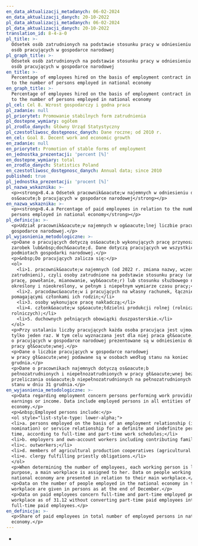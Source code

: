 ```yaml
---
en_data_aktualizacji_metadanych: 06-02-2024
en_data_aktualizacji_danych: 20-10-2022
pl_data_aktualizacji_metadanych: 06-02-2024
pl_data_aktualizacji_danych: 20-10-2022
translation_id: 8-4-a-0
pl_title: >-
  Odsetek osób zatrudnionych na podstawie stosunku pracy w odniesieniu do liczby
  osób pracujących w gospodarce narodowej
pl_graph_title: >-
  Odsetek osób zatrudnionych na podstawie stosunku pracy w odniesieniu do liczby
  osób pracujących w gospodarce narodowej
en_title: >-
  Percentage of employees hired on the basis of employment contract in relation
  to the number of persons employed in national economy
en_graph_title: >-
  Percentage of employees hired on the basis of employment contract in relation
  to the number of persons employed in national economy
pl_cel: Cel 8. Wzrost gospodarczy i godna praca
pl_zadanie: null
pl_priorytet: Promowanie stabilnych form zatrudnienia
pl_dostepne_wymiary: ogółem
pl_zrodlo_danych: Główny Urząd Statystyczny
pl_czestotliwosc_dostępnosc_danych: Dane roczne; od 2010 r.
en_cel: Goal 8. Decent work and economic growth
en_zadanie: null
en_priorytet: Promotion of stable forms of employment
en_jednostka_prezentacji: 'percent [%]'
en_dostepne_wymiary: total
en_zrodlo_danych: Statistics Poland
en_czestotliwosc_dostępnosc_danych: Annual data; since 2010
published: true
pl_jednostka_prezentacji: 'procent [%]'
pl_nazwa_wskaznika: >-
  <p><strong>8.4.a Odsetek pracownik&oacute;w najemnych w odniesieniu do liczby
  os&oacute;b pracujących w gospodarce narodowej</strong></p>
en_nazwa_wskaznika: >-
  <p><strong>8.4.a Percentage of paid employees in relation to the number of
  persons employed in national economy</strong></p>
pl_definicja: >-
  <p>Udział pracownik&oacute;w najemnych w og&oacute;lnej liczbie pracujących w
  gospodarce narodowej.</p>
pl_wyjasnienia_metodologiczne: >-
  <p>Dane o pracujących dotyczą os&oacute;b wykonujących pracę przynoszącą im
  zarobek lub&nbsp;doch&oacute;d. Dane dotyczą pracujących we wszystkich
  podmiotach gospodarki narodowej.</p>
  <p>&nbsp;Do pracujących zalicza się:</p>
  <ol>
    <li>1. pracownik&oacute;w najemnych (od 2022 r. zmiana nazwy, wcześniej
  zatrudnieni), czyli osoby zatrudnione na podstawie stosunku pracy (umowa o
  pracę, powołanie, mianowanie, wyb&oacute;r) lub stosunku służbowego na czas
  określony i nieokreślony, w pełnym i niepełnym wymiarze czasu pracy;</li>
    <li>2. pracodawc&oacute;w i pracujących na własny rachunek, łącznie z
  pomagającymi członkami ich rodzin;</li>
    <li>3. osoby wykonujące pracę nakładczą;</li>
    <li>4. członk&oacute;w sp&oacute;łdzielni produkcji rolnej (rolniczych sp&oacute;łdzielni produkcyjnych i innych sp&oacute;łdzielni zajmujących się produkcją rolną oraz sp&oacute;łdzielni k&oacute;łek
  rolniczych);</li>
    <li>5. duchownych pełniących obowiązki duszpasterskie.</li>
  </ol>
  <p>Przy ustalaniu liczby pracujących każda osoba pracująca jest ujmowana
  tylko jeden raz. W tym celu wyznaczana jest dla niej praca gł&oacute;wna. Dane
  o pracujących w gospodarce narodowej prezentowane są w odniesieniu do ich
  pracy gł&oacute;wnej.</p>
  <p>Dane o liczbie pracujących w gospodarce narodowej
  w pracy gł&oacute;wnej podawane są w osobach według stanu na koniec
  grudnia.</p>
  <p>Dane o pracownikach najemnych dotyczą os&oacute;b
  pełnozatrudnionych i niepełnozatrudnionych w pracy gł&oacute;wnej bez
  przeliczania os&oacute;b niepełnozatrudnionych na pełnozatrudnionych według
  stanu w dniu 31 grudnia.</p>
en_wyjasnienia_metodologiczne: >-
  <p>Data regarding employment concern persons performing work providing
  earnings or income. Data include employed persons in all entities of national
  economy.</p>
  <p>&nbsp;Employed persons include:</p>
  <ol style="list-style-type: lower-alpha;">
  <li>a. persons employed on the basis of an employment relationship (i.e. employment contract, appointment, election or
  nomination) or service relationship for a definite and indefinite period of
  time, according to full-time and part-time work schedules;</li>
  <li>b. employers and own-account workers including contributing family workers;</li>
  <li>c. outworkers;</li>
  <li>d. members of agricultural production cooperatives (agricultural producers; cooperatives and other cooperatives engaged in agricultural production as well as agricultural farmers; cooperatives);</li>
  <li>e. clergy fulfilling priestly obligations.</li>
  </ol>
  <p>When determining the number of employees, each working person is listed only once. For this
  purpose, a main workplace is assigned to her. Data on people working in the
  national economy are presented in relation to their main workplace.</p>
  <p>Data on the number of people employed in the national economy in the main
  workplace are given in persons as at the end of December.</p>
  <p>Data on paid employees concern full-time and part-time employed persons in their main
  workplace as of 31.12 without converting part-time paid employees into
  full-time paid employees.</p>
en_definicja: >-
  <p>Share of paid employees in total number of employed persons in national
  economy.</p>
---
```

-
